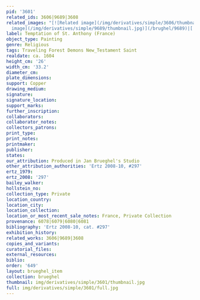 ```yaml
---
pid: '3601'
related_ids: 3606|9689|3608
related_images: "[![Related image](/img/derivatives/simple/3606/thumbnail.jpg)](/brughel/3606)|[![Related
  image](/img/derivatives/simple/9689/thumbnail.jpg)](/brughel/9689)|[![Related image](/img/derivatives/simple/3608/thumbnail.jpg)](/brughel/3608)"
label: Temptation of St. Anthony (France)
object_type: Painting
genre: Religious
tags: Traveling Forest Demons New_Testament Saint
realdate: ca. 1604
height_cm: '26'
width_cm: '33.2'
diameter_cm: 
plate_dimensions: 
support: Copper
drawing_medium: 
signature: 
signature_location: 
support_marks: 
further_inscription: 
collaborators: 
collaborator_notes: 
collectors_patrons: 
print_type: 
print_notes: 
printmaker: 
publisher: 
states: 
our_attribution: Produced in Jan Brueghel's Studio
other_attribution_authorities: 'Ertz 2008-10, #297'
ertz_1979: 
ertz_2008: '297'
bailey_walker: 
hollstein_no: 
collection_type: Private
location_country: 
location_city: 
location_collection: 
location_or_most_recent_sale_notes: France, Private Collection
provenance: 6078|6079|6080|6081
bibliography: 'Ertz 2008-10, cat. #297'
exhibition_history: 
related_works: 3606|9689|3608
copies_and_variants: 
curatorial_files: 
external_resources: 
biblio: 
order: '649'
layout: brueghel_item
collection: brueghel
thumbnail: img/derivatives/simple/3601/thumbnail.jpg
full: img/derivatives/simple/3601/full.jpg
---
```

